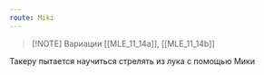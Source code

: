```yaml
---
route: Miki
---
```


> [!NOTE] Вариации
> [[MLE_11_14a]], [[MLE_11_14b]]

Такеру пытается научиться стрелять из лука с помощью Мики
